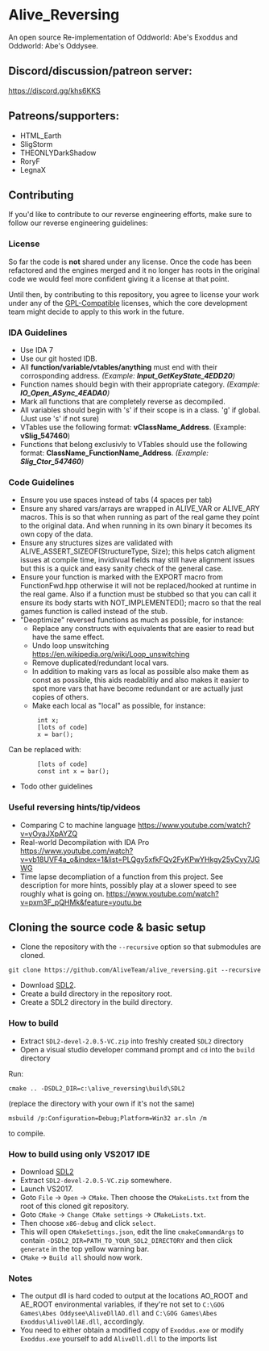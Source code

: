 # Alive_Reversing
An open source Re-implementation of Oddworld: Abe's Exoddus and Oddworld: Abe's Oddysee.

## Discord/discussion/patreon server:
https://discord.gg/khs6KKS

## Patreons/supporters:
- HTML_Earth
- SligStorm
- THEONLYDarkShadow
- RoryF
- LegnaX

## Contributing
If you'd like to contribute to our reverse engineering efforts, make sure to follow our reverse engineering guidelines:

### License

So far the code is **not** shared under any license. Once the code has been refactored and the engines merged and it no longer has roots in the original code we would feel more confident giving it a license at that point.

Until then, by contributing to this repository, you agree to license your work under any of the [GPL-Compatible](https://www.gnu.org/licenses/license-list.html#GPLCompatibleLicenses) licenses, which the core development team might decide to apply to this work in the future.

### IDA Guidelines
- Use IDA 7
- Use our git hosted IDB.
- All **function/variable/vtables/anything** must end with their corrosponding address. *(Example: **Input_GetKeyState_4EDD20**)*
- Function names should begin with their appropriate category. *(Example: **IO_Open_ASync_4EADA0**)*
- Mark all functions that are completely reverse as decompiled.
- All variables should begin with 's' if their scope is in a class. 'g' if global. (Just use 's' if not sure)
- VTables use the following format: **vClassName_Address**. (Example: **vSlig_547460**)
- Functions that belong exclusivly to VTables should use the following format: **ClassName_FunctionName_Address**. *(Example: **Slig_Ctor_547460**)*

### Code Guidelines
- Ensure you use spaces instead of tabs (4 spaces per tab)
- Ensure any shared vars/arrays are wrapped in ALIVE_VAR or ALIVE_ARY macros. This is so that when running as part of the real game they point to the original data. And when running in its own binary it becomes its own copy of the data.
- Ensure any structures sizes are validated with ALIVE_ASSERT_SIZEOF(StructureType, Size); this helps catch aligment issues at compile time, invidivual fields may still have alignment issues but this is a quick and easy sanity check of the general case.
- Ensure your function is marked with the EXPORT macro from FunctionFwd.hpp otherwise it will not be replaced/hooked at runtime in the real game. Also if a function must be stubbed so that you can call it ensure its body starts with NOT_IMPLEMENTED(); macro so that the real games function is called instead of the stub.
- "Deoptimize" reversed functions as much as possible, for instance:
  - Replace any constructs with equivalents that are easier to read but have the same effect.
  - Undo loop unswitching https://en.wikipedia.org/wiki/Loop_unswitching
  - Remove duplicated/redundant local vars.
  - In addition to making vars as local as possible also make them as const as possible, this aids readablitiy and also makes it easier to spot more vars that have become redundant or are actually just copies of others.
  - Make each local as "local" as possible, for instance:
```
        int x;
        [lots of code]
        x = bar();
```
  Can be replaced with:
```
        [lots of code]
        const int x = bar();
```
- Todo other guidelines

### Useful reversing hints/tip/videos
 - Comparing C to machine language https://www.youtube.com/watch?v=yOyaJXpAYZQ
 - Real-world Decompilation with IDA Pro https://www.youtube.com/watch?v=vb18UVF4a_o&index=1&list=PLQgy5xfkFQv2FyKPwYHkgy25yCyy7JGWG
 - Time lapse decompliation of a function from this project. See description for more hints, possibly play at a slower speed to see roughly what is going on. https://www.youtube.com/watch?v=pxm3F_pQHMk&feature=youtu.be

## Cloning the source code & basic setup
- Clone the repository with the `--recursive` option so that submodules are cloned.
```
git clone https://github.com/AliveTeam/alive_reversing.git --recursive
```
- Download [SDL2](https://www.libsdl.org/release/SDL2-devel-2.0.5-VC.zip).
- Create a build directory in the repository root.
- Create a SDL2 directory in the build directory.

### How to build
- Extract `SDL2-devel-2.0.5-VC.zip` into freshly created `SDL2` directory
- Open a visual studio developer command prompt and `cd` into the `build` directory

Run:
```
cmake .. -DSDL2_DIR=c:\alive_reversing\build\SDL2
``` 
(replace the directory with your own if it's not the same)

```
msbuild /p:Configuration=Debug;Platform=Win32 ar.sln /m
``` 
to compile.

### How to build using only VS2017 IDE
- Download [SDL2](https://www.libsdl.org/release/SDL2-devel-2.0.5-VC.zip)
- Extract `SDL2-devel-2.0.5-VC.zip` somewhere.
- Launch VS2017.
- Goto `File` -> `Open` -> `CMake`. Then choose the `CMakeLists.txt` from the root of this cloned git repository.
- Goto `CMake` -> `Change CMake settings` -> `CMakeLists.txt`.
- Then choose `x86-debug` and click `select`.
- This will open `CMakeSettings.json`, edit the line `cmakeCommandArgs` to contain `-DSDL2_DIR=PATH_TO_YOUR_SDL2_DIRECTORY` and then click `generate` in the top yellow warning bar.
- `CMake` -> `Build all` should now work.

### Notes
- The output dll is hard coded to output at the locations AO_ROOT and AE_ROOT environmental variables, if they're not set to  `C:\GOG Games\Abes Oddysee\AliveDllAO.dll` and `C:\GOG Games\Abes Exoddus\AliveDllAE.dll`, accordingly.
- You need to either obtain a modified copy of `Exoddus.exe` or modify `Exoddus.exe` yourself to add `AliveDll.dll` to the imports list
